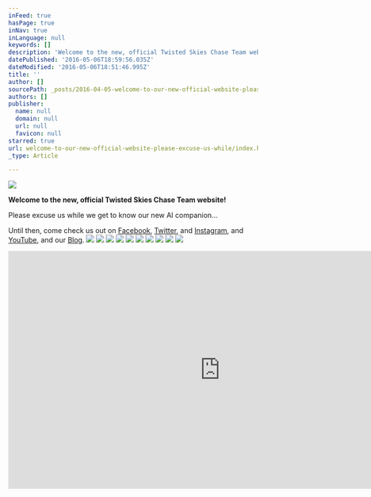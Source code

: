 ```yaml
---
inFeed: true
hasPage: true
inNav: true
inLanguage: null
keywords: []
description: 'Welcome to the new, official Twisted Skies Chase Team website!'
datePublished: '2016-05-06T18:59:56.035Z'
dateModified: '2016-05-06T18:51:46.995Z'
title: ''
author: []
sourcePath: _posts/2016-04-05-welcome-to-our-new-official-website-please-excuse-us-while.md
authors: []
publisher:
  name: null
  domain: null
  url: null
  favicon: null
starred: true
url: welcome-to-our-new-official-website-please-excuse-us-while/index.html
_type: Article

---
```

![](https://the-grid-user-content.s3-us-west-2.amazonaws.com/f2b659b2-516b-44b5-99b0-cbcd1dd9b910.jpg)

**Welcome to the new, official Twisted Skies Chase Team website!**

Please excuse us while we get to know our new AI companion...

Until then, come check us out on [Facebook][0], [Twitter][1], and [Instagram][2], and [YouTube][3], and our [Blog][4].
![](https://the-grid-user-content.s3-us-west-2.amazonaws.com/5f90809c-6a06-43b8-a286-a00861d74a90.jpg)
![](https://the-grid-user-content.s3-us-west-2.amazonaws.com/84d0feec-6125-43d1-a1d2-3f5262167907.jpg)
![](https://the-grid-user-content.s3-us-west-2.amazonaws.com/9826dd60-8cdf-4615-8f09-964826aeabb1.jpg)
![](https://the-grid-user-content.s3-us-west-2.amazonaws.com/d0a070f7-ba74-40cb-8131-00f4d8508ddc.png)
![](https://the-grid-user-content.s3-us-west-2.amazonaws.com/afa91437-a539-47bc-85e2-05c6a1b1227f.jpg)
![](https://the-grid-user-content.s3-us-west-2.amazonaws.com/0d6ec370-28f4-4b5b-bcd9-7bb5007d3cb5.jpg)
![](https://the-grid-user-content.s3-us-west-2.amazonaws.com/2ac7b77a-6d03-414c-85c0-daf9f38c1683.jpg)
![](https://the-grid-user-content.s3-us-west-2.amazonaws.com/81915e79-280c-4555-bfa2-86de8ab8aa20.jpg)
![](https://the-grid-user-content.s3-us-west-2.amazonaws.com/c4f9ed31-c839-4321-bb59-a55259c4124a.jpg)
![](https://the-grid-user-content.s3-us-west-2.amazonaws.com/7ee9a2f0-b9a0-4f23-8e34-5eb8d4ddca1f.jpg)

<iframe width="854" height="480" src="https://www.youtube.com/embed/twzYy3aVFQ4" frameborder="0" allowfullscreen="" style=""></iframe>



[0]: https://www.facebook.com/TwistedSkiesChaseTeam/?fref=ts
[1]: https://twitter.com/TwistedSkiesWx
[2]: https://www.instagram.com/twisted_skies_wx/
[3]: https://www.youtube.com/channel/UCVLyoEBqfTemShe0jzl32gQ
[4]: http://twistedskieswxblog.blogspot.com/